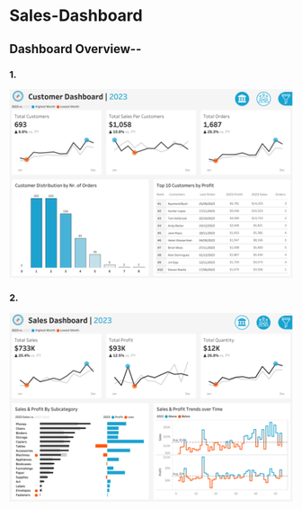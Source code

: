 # Sales-Dashboard
## Dashboard Overview--

### 1.

![Customer Dashboard](Customer%20Dashboard.png)


### 2.

![Sales Dashboard](Sales%20Dashboard.png)


